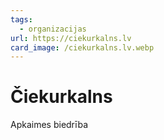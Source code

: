 ```yaml
---
tags:
  - organizacijas
url: https://ciekurkalns.lv
card_image: /ciekurkalns.lv.webp
---
```


# Čiekurkalns

Apkaimes biedrība

